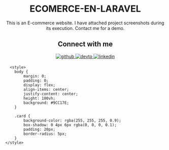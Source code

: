<!DOCTYPE html>
<!-- <html lang="en">
 --><head>
<!--     <meta charset="UTF-8">
    <meta name="viewport" content="width=device-width, initial-scale=1.0">
    <title>ECOMERCE-EN-LARAVEL</title> -->

</head>
<body>
    <div class="card">
        <h1 align="center">ECOMERCE-EN-LARAVEL</h1>
        <p align="center">This is an E-commerce website. I have attached project screenshots during its execution. Contact me for a demo.</p>
      <h2 align="center">Connect with me</h2>

<div align="center">
  <a href="https://github.com/fridajoymatt/" target="_blank">
    <img src="https://img.shields.io/badge/github-%2324292e.svg?&style=for-the-badge&logo=github&logoColor=white" alt="github" style="margin-bottom: 5px;" />
  </a>
  <a href="https://dev.to/fridajoymatt" target="_blank">
    <img src="https://img.shields.io/badge/dev.to-%2308090A.svg?&style=for-the-badge&logo=dev.to&logoColor=white" alt="devto" style="margin-bottom: 5px;" />
  </a>
  <a href="https://www.linkedin.com/in/firdaous-kpelafia-131485277/" target="_blank">
    <img src="https://img.shields.io/badge/linkedin-%231E77B5.svg?&style=for-the-badge&logo=linkedin&logoColor=white" alt="linkedin" style="margin-bottom: 5px;" />
  </a>
</div>
    </div>
  
      <style>
        body {
            margin: 0;
            padding: 0;
            display: flex;
            align-items: center;
            justify-content: center;
            height: 100vh;
            background: #9CC17E;
        }

        .card {
            background-color: rgba(255, 255, 255, 0.9);
            box-shadow: 0 4px 6px rgba(0, 0, 0, 0.1);
            padding: 20px;
            border-radius: 5px;
        }
    </style>
</body>
</html>
